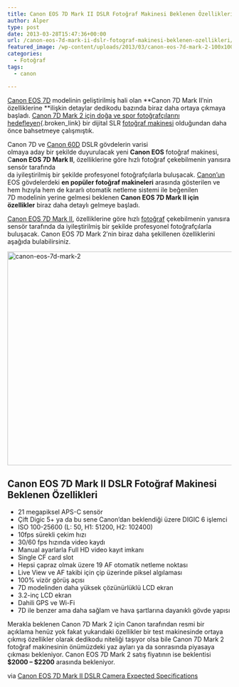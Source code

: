 ```yaml
---
title: Canon EOS 7D Mark II DSLR Fotoğraf Makinesi Beklenen Özellikleri
author: Alper
type: post
date: 2013-03-28T15:47:36+00:00
url: /canon-eos-7d-mark-ii-dslr-fotograf-makinesi-beklenen-ozellikleri/
featured_image: /wp-content/uploads/2013/03/canon-eos-7d-mark-2-100x100.jpg
categories:
  - Fotoğraf
tags:
  - canon

---
```

[Canon EOS 7D][1] modelinin geliştirilmiş hali olan **Canon 7D Mark II′nin özelliklerine **ilişkin detaylar dedikodu bazında biraz daha ortaya çıkmaya başladı. [Canon 7D Mark 2 için doğa ve spor fotoğrafçılarını hedefleyen][2]{.broken_link} bir dijital SLR [fotoğraf makinesi][3] olduğundan daha önce bahsetmeye çalışmıştık.

Canon 7D ve [Canon 60D][4] DSLR gövdelerin varisi olmaya aday bir şekilde duyurulacak yeni **Canon EOS** fotoğraf makinesi, C**anon EOS 7D Mark II**, özelliklerine göre hızlı fotoğraf çekebilmenin yanısıra sensör tarafında da iyileştirilmiş bir şekilde profesyonel fotoğrafçılarla buluşacak. [Canon’un][5] EOS gövdelerdeki **en popüler fotoğraf makineleri** arasında gösterilen ve hem hızıyla hem de kararlı otomatik netleme sistemi ile beğenilen 7D modelinin yerine gelmesi beklenen **Canon EOS 7D Mark II için özellikler** biraz daha detaylı gelmeye başladı.

[Canon EOS 7D Mark II][6], özelliklerine göre hızlı [fotoğraf][7] çekebilmenin yanısıra sensör tarafında da iyileştirilmiş bir şekilde profesyonel fotoğrafçılarla buluşacak. Canon EOS 7D Mark 2′nin biraz daha şekillenen özelliklerini aşağıda bulabilirsiniz.

<img class="alignnone size-full wp-image-13872" alt="canon-eos-7d-mark-2" src="https://www.murekkep.org/wp-content/uploads/2013/03/canon-eos-7d-mark-2.jpg" width="620" height="480" srcset="https://www.murekkep.org/wp-content/uploads/2013/03/canon-eos-7d-mark-2.jpg 620w, https://www.murekkep.org/wp-content/uploads/2013/03/canon-eos-7d-mark-2-400x309.jpg 400w, https://www.murekkep.org/wp-content/uploads/2013/03/canon-eos-7d-mark-2-50x38.jpg 50w, https://www.murekkep.org/wp-content/uploads/2013/03/canon-eos-7d-mark-2-125x96.jpg 125w, https://www.murekkep.org/wp-content/uploads/2013/03/canon-eos-7d-mark-2-258x200.jpg 258w" sizes="(max-width: 620px) 100vw, 620px" /> 

## Canon EOS 7D Mark II DSLR Fotoğraf Makinesi Beklenen Özellikleri

  * 21 megapiksel APS-C sensör
  * Çift Digic 5+ ya da bu sene Canon&#8217;dan beklendiği üzere DIGIC 6 işlemci
  * ISO 100-25600 (L: 50, H1: 51200, H2: 102400)
  * 10fps sürekli çekim hızı
  * 30/60 fps hızında video kaydı
  * Manual ayarlarla Full HD video kayıt imkanı
  * Single CF card slot
  * Hepsi çapraz olmak üzere 19 AF otomatik netleme noktası
  * Live View ve AF takibi için çip üzerinde piksel algılaması
  * 100% vizör görüş açısı
  * 7D modelinden daha yüksek çözünürlüklü LCD ekran
  * 3.2-inç LCD ekran
  * Dahili GPS ve Wi-Fi
  * 7D ile benzer ama daha sağlam ve hava şartlarına dayanıklı gövde yapısı

Merakla beklenen Canon 7D Mark 2 için Canon tarafından resmi bir açıklama henüz yok fakat yukarıdaki özellikler bir test makinesinde ortaya çıkmış özellikler olarak dedikodu niteliği taşıyor olsa bile Canon 7D Mark 2 fotoğraf makinesinin önümüzdeki yaz ayları ya da sonrasında piyasaya çıkması bekleniyor. Canon EOS 7D Mark 2 satış fiyatının ise beklentisi **$2000 – $2200** arasında bekleniyor.

via <a title="Canon EOS 7D Mark II DSLR Camera Expected Specifications" href="https://www.dailycameranews.com/2013/03/canon-eos-7d-mark-ii-dslr-camera-expected-specifications/" rel="dofollow external">Canon EOS 7D Mark II DSLR Camera Expected Specifications</a>

 [1]: https://www.murekkep.org/kamera/canon/eos-7d "Canon EOS 7D"
 [2]: https://www.murekkep.org/canon-7d-mark-2-ozellikleri-doga-ve-spor-fotografcilarini-hedefliyor-9551 "Canon 7D Mark 2 Fotoğraf"
 [3]: https://www.murekkep.org/kamera "fotoğraf makinesi"
 [4]: https://www.murekkep.org/kamera/canon/eos-60d "Canon EOS 60D"
 [5]: https://www.murekkep.org/kamera/canon "canon"
 [6]: https://www.murekkep.org/kamera/canon/eos-7d-mark-ii "canon eos 7d mark ii"
 [7]: https://www.murekkep.org/fotograf/ "fotoğraf"